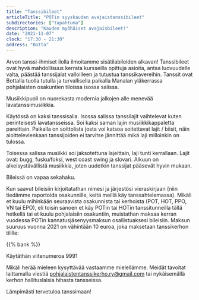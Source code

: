 ```yaml
---
title: "Tanssibileet"
articleTitle: "POTin syyskauden avajaistanssibileet"
subdirectories: ["tapahtuma"]
description: "Kauden myöhäiset avajaisbileet!"
date: "2021-11-07"
clock: "17:30 - 21:30"
address: "Botta"
---
```


Arvon tanssi-ihmiset ilolla ilmoitamme sisätilabileiden alkavan! Tanssibileet ovat hyvä mahdollisuus kerrata kursseilla opittuja asioita, antaa luovuudelle valta, päästää tanssijalat valloilleen ja tutustua tanssikavereihin. Tanssit ovat Bottalla tuolla tutulla ja turvallisella paikalla Manalan yläkerrassa pohjalaisten
osakuntien tiloissa isossa salissa.

Musiikkipuoli on nuorekasta modernia jalkojen alle menevää lavatanssimusiikkia.

Käytössä on kaksi tanssisalia. Isossa salissa tanssilajit vaihtelevat kuten perinteisesti lavatansseissa. Soi kaksi saman lajin musiikkikappaletta pareittain. Paikalla on soittolista josta voi katsoa soitettavat lajit / biisit, näin aloittelevienkaan tanssijoiden ei tarvitse jännittää mikä laji milloinkin on tulossa.

Toisessa salissa musiikki soi jaksotettuna lajeittain, laji tunti kerrallaan. Lajit ovat: bugg, fusku/foksi, west coast swing ja slovari. Alkuun on alkeisystävällistä musiikkia, joten uudetkin tanssijat pääsevät hyvin mukaan.

Bileissä on vapaa sekahaku.

Kun saavut bileisiin kirjoitatathan nimesi ja järjestösi vieraskirjaan (niin tiedämme raportoida osakunnille, keitä meillä käy tanssahtelemassa). Mikäli et kuulu mihinkään seuraavista osakunnista tai kerhoista (POT, HOT, PPO, VN tai EPO), eli toisin sanoen et käy POTin tai HOTin tanssitunneilla tällä hetkellä tai et kuulu pohjalaisiin osakuntiin, muistathan maksaa kerran vuodessa POTin kannatusjäsenyysmaksun osallistuaksesi bileisiin. Maksun suuruus vuonna 2021 on vähintään 10 euroa, joka maksetaan tanssikerhon tilille:

{{% bank %}}

Käytäthän viitenumeroa 9991

Mikäli herää mieleen kysyttävää vastaamme mielellämme. Meidät tavoitat laittamalla viestiä pohjalaistentanssikerho.ry@gmail.com tai nykäisemällä kerhon hallituslaisia hihasta tansseissa.

Lämpimästi tervetuloa tanssimaan!
